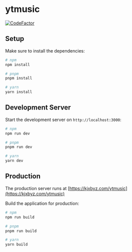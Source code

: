 # ytmusic

[![CodeFactor](https://www.codefactor.io/repository/github/ytmusic/websites/badge)](https://www.codefactor.io/repository/github/ytmusic/websites)

## Setup

Make sure to install the dependencies:

```bash
# npm
npm install

# pnpm
pnpm install

# yarn
yarn install
```

## Development Server

Start the development server on `http://localhost:3000`:

```bash
# npm
npm run dev

# pnpm
pnpm run dev

# yarn
yarn dev
```

## Production

The production server runs at [https://kjxbyz.com/ytmusic](https://kjxbyz.com/ytmusic)

Build the application for production:

```bash
# npm
npm run build

# pnpm
pnpm run build

# yarn
yarn build
```
